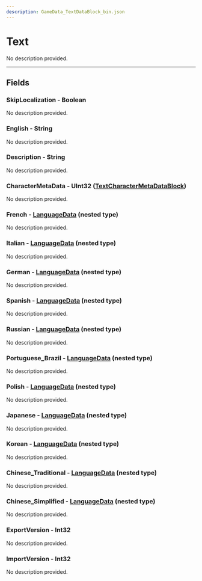 ```yaml
---
description: GameData_TextDataBlock_bin.json
---
```


# Text

No description provided.

***

## Fields

### SkipLocalization - Boolean

No description provided.

### English - String

No description provided.

### Description - String

No description provided.

### CharacterMetaData - UInt32 ([TextCharacterMetaDataBlock](../rarely-edited/textcharactermeta.md))

No description provided.

### French - [LanguageData](../../nested-types/languagedata.md) (nested type)

No description provided.

### Italian - [LanguageData](../../nested-types/languagedata.md) (nested type)

No description provided.

### German - [LanguageData](../../nested-types/languagedata.md) (nested type)

No description provided.

### Spanish - [LanguageData](../../nested-types/languagedata.md) (nested type)

No description provided.

### Russian - [LanguageData](../../nested-types/languagedata.md) (nested type)

No description provided.

### Portuguese_Brazil - [LanguageData](../../nested-types/languagedata.md) (nested type)

No description provided.

### Polish - [LanguageData](../../nested-types/languagedata.md) (nested type)

No description provided.

### Japanese - [LanguageData](../../nested-types/languagedata.md) (nested type)

No description provided.

### Korean - [LanguageData](../../nested-types/languagedata.md) (nested type)

No description provided.

### Chinese_Traditional - [LanguageData](../../nested-types/languagedata.md) (nested type)

No description provided.

### Chinese_Simplified - [LanguageData](../../nested-types/languagedata.md) (nested type)

No description provided.

### ExportVersion - Int32

No description provided.

### ImportVersion - Int32

No description provided.
